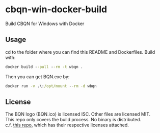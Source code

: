 # cbqn-win-docker-build
Build CBQN for Windows with Docker

## Usage
cd to the folder where you can find this README and Dockerfiles. Build with:
```bat
docker build --pull --rm -t wbqn .
```
Then you can get BQN.exe by:
```bat
docker run -v .\:/opt/mount --rm -d wbqn
```

## License
The BQN logo (BQN.ico) is licensed ISC. Other files are licensed MIT.  
This repo only covers the build process. No binary is distributed.  
c.f. [this repo](https://github.com/actalley/WinBQN/releases), which has their respective licenses attached.
